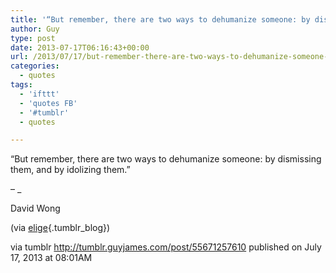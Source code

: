 ```yaml
---
title: '“But remember, there are two ways to dehumanize someone: by dismissing them, and by idolizing them.”'
author: Guy
type: post
date: 2013-07-17T06:16:43+00:00
url: /2013/07/17/but-remember-there-are-two-ways-to-dehumanize-someone-by-dismissing-them-and-by-idolizing-them/
categories:
  - quotes
tags:
  - 'ifttt'
  - 'quotes FB'
  - '#tumblr'
  - quotes

---
```

“But remember, there are two ways to dehumanize someone: by dismissing them, and by idolizing them.”

&#8211; _</p> 

David Wong 

(via [elige][1]{.tumblr_blog})

</em>

via tumblr http://tumblr.guyjames.com/post/55671257610 published on July 17, 2013 at 08:01AM

 [1]: http://elige.tumblr.com/